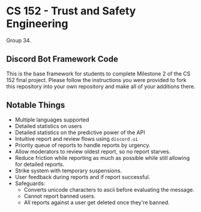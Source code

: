 # CS 152 - Trust and Safety Engineering

Group 34.

## Discord Bot Framework Code

This is the base framework for students to complete Milestone 2 of the CS 152 final project. Please follow the instructions you were provided to fork this repository into your own repository and make all of your additions there.

## Notable Things

- Multiple languages supported
- Detailed statistics on users
- Detailed statistics on the predictive power of the API
- Intuitive report and review flows using `discord.ui`
- Priority queue of reports to handle reports by urgency.
- Allow moderators to review oldest report, so no report starves.
- Reduce friction while reporting as much as possible while still allowing for detailed reports.
- Strike system with temporary suspensions.
- User feedback during reports and if report successful.
- Safeguards:
  - Converts unicode characters to ascii before evaluating the message.
  - Cannot report banned users.
  - All reports against a user get deleted once they're banned.
